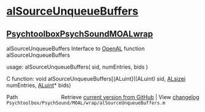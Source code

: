 # [alSourceUnqueueBuffers](alSourceUnqueueBuffers)
## [Psychtoolbox](Psychtoolbox)[PsychSound](PsychSound)[MOAL](MOAL)[wrap](wrap)

alSourceUnqueueBuffers  Interface to [OpenAL](OpenAL) function alSourceUnqueueBuffers  
  
usage:  alSourceUnqueueBuffers( sid, numEntries, bids )  
  
C function:  void alSourceUnqueueBuffers[(ALuint]((ALuint) sid, [ALsizei](ALsizei) numEntries, [ALuint](ALuint)\* bids)  




<div class="code_header" style="text-align:right;">
  <span style="float:left;">Path&nbsp;&nbsp;</span> <span class="counter">Retrieve <a href=
  "https://raw.github.com/Psychtoolbox-3/Psychtoolbox-3/beta/Psychtoolbox/PsychSound/MOAL/wrap/alSourceUnqueueBuffers.m">current version from GitHub</a> | View <a href=
  "https://github.com/Psychtoolbox-3/Psychtoolbox-3/commits/beta/Psychtoolbox/PsychSound/MOAL/wrap/alSourceUnqueueBuffers.m">changelog</a></span>
</div>
<div class="code">
  <code>Psychtoolbox/PsychSound/MOAL/wrap/alSourceUnqueueBuffers.m</code>
</div>

